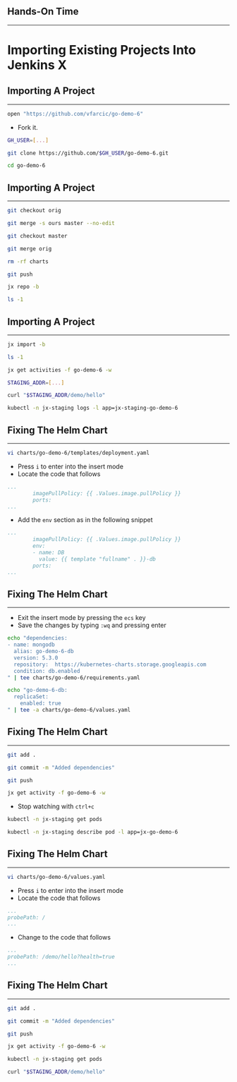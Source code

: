 ## Hands-On Time

---

# Importing Existing Projects Into Jenkins X


## Importing A Project

---

```bash
open "https://github.com/vfarcic/go-demo-6"
```

* Fork it.

```bash
GH_USER=[...]

git clone https://github.com/$GH_USER/go-demo-6.git

cd go-demo-6
```


## Importing A Project

---

```bash
git checkout orig

git merge -s ours master --no-edit

git checkout master

git merge orig

rm -rf charts

git push

jx repo -b

ls -1
```


## Importing A Project

---

```bash
jx import -b

ls -1

jx get activities -f go-demo-6 -w

STAGING_ADDR=[...]

curl "$STAGING_ADDR/demo/hello"

kubectl -n jx-staging logs -l app=jx-staging-go-demo-6
```


## Fixing The Helm Chart

---

```bash
vi charts/go-demo-6/templates/deployment.yaml
```

* Press `i` to enter into the insert mode
* Locate the code that follows

```yaml
...
        imagePullPolicy: {{ .Values.image.pullPolicy }}
        ports:
...
```

* Add the `env` section as in the following snippet

```yaml
...
        imagePullPolicy: {{ .Values.image.pullPolicy }}
        env:
        - name: DB
          value: {{ template "fullname" . }}-db
        ports:
...
```


## Fixing The Helm Chart

---

* Exit the insert mode by pressing the `ecs` key
* Save the changes by typing `:wq` and pressing enter

```bash
echo "dependencies:
- name: mongodb
  alias: go-demo-6-db
  version: 5.3.0
  repository:  https://kubernetes-charts.storage.googleapis.com
  condition: db.enabled
" | tee charts/go-demo-6/requirements.yaml

echo "go-demo-6-db:
  replicaSet:
    enabled: true
" | tee -a charts/go-demo-6/values.yaml
```


## Fixing The Helm Chart

---

```bash
git add .

git commit -m "Added dependencies"

git push

jx get activity -f go-demo-6 -w
```

* Stop watching with `ctrl+c`

```bash
kubectl -n jx-staging get pods

kubectl -n jx-staging describe pod -l app=jx-go-demo-6
```


## Fixing The Helm Chart

---

```bash
vi charts/go-demo-6/values.yaml
```

* Press `i` to enter into the insert mode
* Locate the code that follows

```yaml
...
probePath: /
...
```

* Change to the code that follows

```yaml
...
probePath: /demo/hello?health=true
...
```


## Fixing The Helm Chart

---

```bash
git add .

git commit -m "Added dependencies"

git push

jx get activity -f go-demo-6 -w

kubectl -n jx-staging get pods

curl "$STAGING_ADDR/demo/hello"
```
